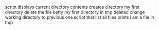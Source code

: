 script displays current directory contents
creates directory my first directory
delete the file betty
my first directory in tmp deleted
change working directory to previous one
script that list all files
prints i am a file in tmp
